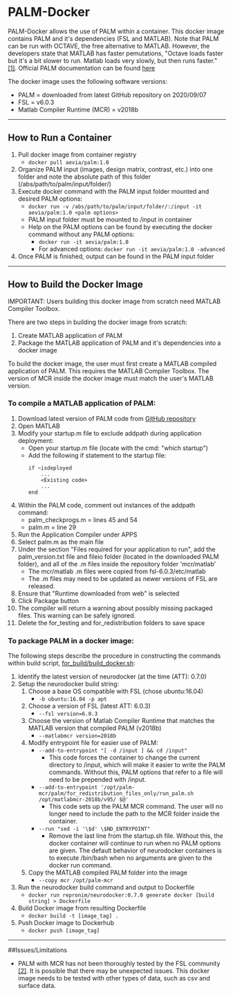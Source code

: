 # PALM-Docker

PALM-Docker allows the use of PALM within a container. This docker image contains PALM and it's dependencies 
(FSL and MATLAB). Note that PALM can be run with OCTAVE, the free alternative to MATLAB. However, the developers state
that MATLAB has faster pemutations, "Octave loads faster but it's a bit slower to run. Matlab loads very slowly, but 
then runs faster." [[1]](https://www.jiscmail.ac.uk/cgi-bin/webadmin?A2=fsl;2b797b1d.1611). Official PALM documentation
can be found [here](https://fsl.fmrib.ox.ac.uk/fsl/fslwiki/PALM)

The docker image uses the following software versions:
- PALM = downloaded from latest GitHub repository on 2020/09/07
- FSL = v6.0.3
- Matlab Compiler Runtime (MCR) = v2018b

---

## How to Run a Container

1. Pull docker image from container registry
   - ```docker pull aevia/palm:1.0```
2. Organize PALM input (images, design matrix, contrast, etc.) into one folder and note the absolute path of this folder
(/abs/path/to/palm/input/folder/)
3. Execute docker command with the PALM input folder mounted and desired PALM options:
    - ```docker run -v /abs/path/to/palm/input/folder/:/input -it aevia/palm:1.0 <palm options>```
    - PALM input folder must be mounted to /input in container
    - Help on the PALM options can be found by executing the docker command without any PALM options:
        - ```docker run -it aevia/palm:1.0```
        - For advanced options: ```docker run -it aevia/palm:1.0 -advanced```
4. Once PALM is finished, output can be found in the PALM input folder

---

## How to Build the Docker Image

IMPORTANT: Users building this docker image from scratch need MATLAB Compiler Toolbox.

There are two steps in building the docker image from scratch:
1. Create MATLAB application of PALM
2. Package the MATLAB application of PALM and it's dependencies into a docker image

To build the docker image, the user must first create a MATLAB compiled application of PALM. This requires the MATLAB
Compiler Toolbox. The version of MCR inside the docker image must match the user's MATLAB version.

### To compile a MATLAB application of PALM:
1. Download latest version of PALM code from [GitHub repository](https://github.com/andersonwinkler/PALM)
2. Open MATLAB
3. Modify your startup.m file to exclude addpath during application deployment:
    - Open your startup.m file (locate with the cmd: "which startup")
    - Add the following if statement to the startup file:
        ``` 
        if ~isdeployed
            ...
            <Existing code>
            ...
        end
4. Within the PALM code, comment out instances of the addpath command:
    - palm_checkprogs.m = lines 45 and 54
    - palm.m = line 29
5. Run the Application Compiler under APPS
6. Select palm.m as the main file
7. Under the section "Files required for your application to run", add the palm_version.txt file and fileio folder 
    (located in the downloaded PALM folder), and all of the .m files inside the repository folder 'mcr/matlab'
   - The mcr/matlab .m files were copied from fsl-6.0.3/etc/matlab
   - The .m files may need to be updated as newer versions of FSL are released.
8. Ensure that "Runtime downloaded from web" is selected
9. Click Package button
10. The compiler will return a warning about possibly missing packaged files. This warning can be safely ignored.
11. Delete the for_testing and for_redistribution folders to save space

### To package PALM in a docker image:
The following steps describe the procedure in constructing the commands within build script, 
[for_build/build_docker.sh](for_build/build_docker.sh):

1. Identify the latest version of neurodocker (at the time (ATT): 0.7.0)
2. Setup the neurodocker build string:
    1. Choose a base OS compatible with FSL (chose ubuntu:16.04)
        - ```-b ubuntu:16.04 -p apt```
    2. Choose a version of FSL (latest ATT: 6.0.3)
        - ```--fsl version=6.0.3```
    3. Choose the version of Matlab Compiler Runtime that matches the MATLAB version that compiled PALM (v2018b)
        - ```--matlabmcr version=2018b```
    4. Modify entrypoint file for easier use of PALM:
        - ```--add-to-entrypoint "[ -d /input ] && cd /input"``` 
            - This code forces the container to change the current directory to /input, which will make it easier to 
            write the PALM commands. Without this, PALM options that refer to a file will need to be prepended with 
            /input.
        - ```--add-to-entrypoint '/opt/palm-mcr/palm/for_redistribution_files_only/run_palm.sh /opt/matlabmcr-2018b/v95/ $@' ```
            - This code sets up the PALM MCR command. The user will no longer need to include the path to the MCR folder
            inside the container.
        - ```--run "sed -i '\$d' \$ND_ENTRYPOINT"```
            - Remove the last line from the startup.sh file. Without this, the docker container will continue to run 
            when no PALM options are given. The default behavior of neurodocker containers is to execute /bin/bash when 
            no arguments are given to the docker run command.
    5. Copy the MATLAB compiled PALM folder into the image
        - ```--copy mcr /opt/palm-mcr```
3. Run the neurodocker build command and output to Dockerfile
    - ```docker run repronim/neurodocker:0.7.0 generate docker [build string] > Dockerfile```
4. Build Docker image from resulting Dockerfile
    - ```docker build -t [image_tag] .```
5. Push Docker image to Dockerhub
    - ```docker push [image_tag]```

---

##Issues/Limitations
- PALM with MCR has not been thoroughly tested by the FSL community [[2]](https://www.jiscmail.ac.uk/cgi-bin/webadmin?A2=FSL;8abc52d5.1904).
It is possible that there may be unexpected issues. This docker image needs to be tested with other types of data, such 
as csv and surface data.